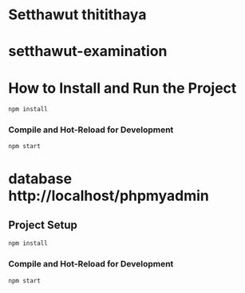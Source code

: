 # Setthawut thitithaya
# setthawut-examination

# How to Install and Run the Project 

```sh
npm install
```

### Compile and Hot-Reload for Development

```sh
npm start
```

# database http://localhost/phpmyadmin

## Project Setup

```sh
npm install
```

### Compile and Hot-Reload for Development

```sh
npm start
```

